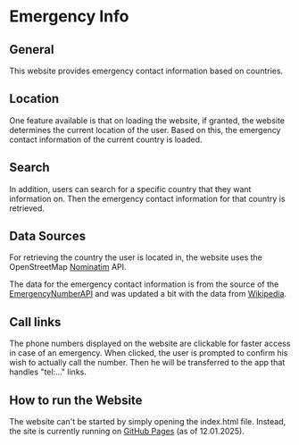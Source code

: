 # Emergency Info

## General
This website provides emergency contact information based on countries.

## Location
One feature available is that on loading the website, if granted, the website determines
the current location of the user. Based on this, the emergency contact information of the current country is loaded.

## Search
In addition, users can search for a specific country that they want information on. Then the emergency contact information for that country is retrieved.

## Data Sources
For retrieving the country the user is located in, the website uses the OpenStreetMap [Nominatim](https://nominatim.openstreetmap.org/reverse) API. 

The data for the emergency contact information is from the source of the [EmergencyNumberAPI](https://emergencynumberapi.com/) and was updated a bit with the data from [Wikipedia](https://en.wikipedia.org/wiki/List_of_emergency_telephone_numbers).

## Call links
The phone numbers displayed on the website are clickable for faster access in case of an emergency.
When clicked, the user is prompted to confirm his wish to actually call the number.
Then he will be transferred to the app that handles "tel:..." links.

## How to run the Website
The website can't be started by simply opening the index.html file.
Instead, the site is currently running on [GitHub Pages](https://nienananas.github.io/EmergencyInfo/) (as of 12.01.2025).
